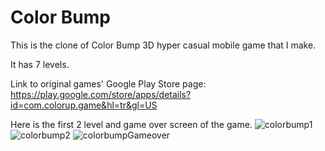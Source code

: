 # Color Bump

This is the clone of Color Bump 3D hyper casual mobile game that I make. 

It has 7 levels.

 Link to original games' Google Play Store page: https://play.google.com/store/apps/details?id=com.colorup.game&hl=tr&gl=US
 
 Here is the first 2 level and game over screen of the game.
 ![colorbump1](https://user-images.githubusercontent.com/32210921/164293313-38cb2142-0acf-41a7-bb91-9f297dfda2fe.jpeg)
![colorbump2](https://user-images.githubusercontent.com/32210921/164293471-40905734-c3c7-4d93-a6de-d6087860da8f.jpeg)
![colorbumpGameover](https://user-images.githubusercontent.com/32210921/164293490-6ef75318-99f6-4aea-ad9d-31957d76b53f.jpeg)
